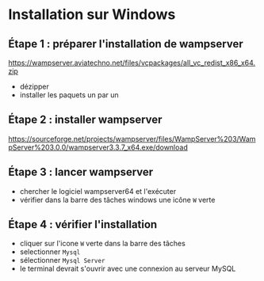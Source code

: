 # Installation sur Windows

## Étape 1 : préparer l'installation de wampserver

https://wampserver.aviatechno.net/files/vcpackages/all_vc_redist_x86_x64.zip

- dézipper
- installer les paquets un par un

## Étape 2 : installer wampserver

https://sourceforge.net/projects/wampserver/files/WampServer%203/WampServer%203.0.0/wampserver3.3.7_x64.exe/download

## Étape 3 : lancer wampserver

- chercher le logiciel wampserver64 et l'exécuter
- vérifier dans la barre des tâches windows une icône `W` verte

## Étape 4 : vérifier l'installation

- cliquer sur l'icone `W` verte dans la barre des tâches
- selectionner `Mysql`
- sélectionner `Mysql Server`
- le terminal devrait s'ouvrir avec une connexion au serveur MySQL
